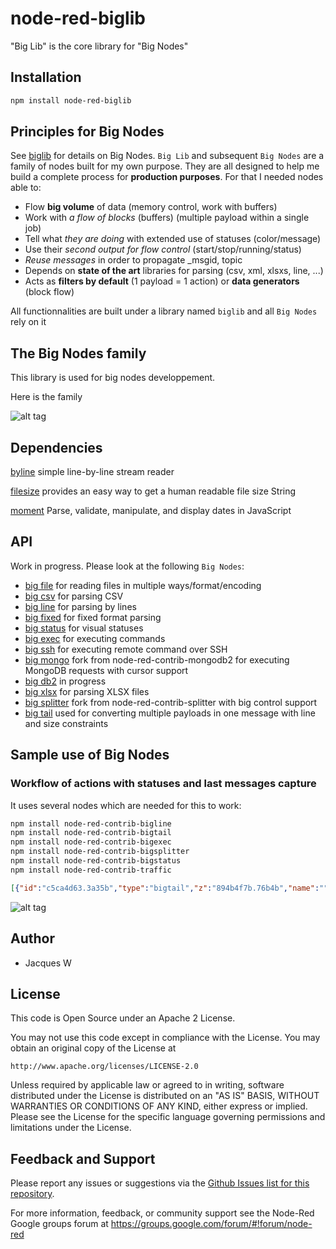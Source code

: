 # node-red-biglib

"Big Lib" is the core library for "Big Nodes"

## Installation
```bash
npm install node-red-biglib
```

## Principles for Big Nodes

See [biglib](https://www.npmjs.com/package/node-red-biglib) for details on Big Nodes.
`Big Lib` and subsequent `Big Nodes` are a family of nodes built for my own purpose. They are all designed to help me build a complete process for **production purposes**. For that I needed nodes able to:

* Flow **big volume** of data (memory control, work with buffers)
* Work with *a flow of blocks* (buffers) (multiple payload within a single job)
* Tell what *they are doing* with extended use of statuses (color/message)
* Use their *second output for flow control* (start/stop/running/status)
* *Reuse messages* in order to propagate _msgid, topic
* Depends on **state of the art** libraries for parsing (csv, xml, xlsxs, line, ...)
* Acts as **filters by default** (1 payload = 1 action) or **data generators** (block flow)

All functionnalities are built under a library named `biglib` and all `Big Nodes` rely on it

## The Big Nodes family

This library is used for big nodes developpement.

Here is the family

![alt tag](https://cloud.githubusercontent.com/assets/18165555/15454010/bd400bdc-202b-11e6-887f-786bcbb425a7.png)

## Dependencies

[byline](https://www.npmjs.com/package/byline) simple line-by-line stream reader

[filesize](http://filesizejs.com/) provides an easy way to get a human readable file size String

[moment](http://momentjs.com/) Parse, validate, manipulate, and display dates in JavaScript

## API

Work in progress. Please look at the following `Big Nodes`:

* [big file](https://github.com/Jacques44/node-red-contrib-bigfile) for reading files in multiple ways/format/encoding
* [big csv](https://github.com/Jacques44/node-red-contrib-bigcsv) for parsing CSV
* [big line](https://github.com/Jacques44/node-red-contrib-bigline) for parsing by lines
* [big fixed](https://github.com/Jacques44/node-red-contrib-bigfixed) for fixed format parsing
* [big status](https://github.com/Jacques44/node-red-contrib-bigstatus) for visual statuses
* [big exec](https://github.com/Jacques44/node-red-contrib-bigexec) for executing commands
* [big ssh](https://github.com/Jacques44/node-red-contrib-bigssh) for executing remote command over SSH
* [big mongo](https://github.com/Jacques44/node-red-contrib-bigmongo) fork from node-red-contrib-mongodb2 for executing MongoDB requests with cursor support
* [big db2]() in progress
* [big xlsx](https://github.com/Jacques44/node-red-contrib-bigxlsx) for parsing XLSX files
* [big splitter](https://github.com/Jacques44/node-red-contrib-bigsplitter) fork from node-red-contrib-splitter with big control support
* [big tail](https://github.com/Jacques44/node-red-contrib-bigtail) used for converting multiple payloads in one message with line and size constraints

## Sample use of Big Nodes

### Workflow of actions with statuses and last messages capture

It uses several nodes which are needed for this to work:
```bash
npm install node-red-contrib-bigline
npm install node-red-contrib-bigtail
npm install node-red-contrib-bigexec
npm install node-red-contrib-bigsplitter
npm install node-red-contrib-bigstatus
npm install node-red-contrib-traffic
```

```json
[{"id":"c5ca4d63.3a35b","type":"bigtail","z":"894b4f7b.76b4b","name":"","size":"2","add_cr":true,"size_kbyte":"","x":620,"y":60,"wires":[["449b97f1.bb6468"],[]]},{"id":"dd148b1f.22eb78","type":"bigline","z":"894b4f7b.76b4b","name":"","filename":"","format":"utf8","keepEmptyLines":false,"x":480,"y":60,"wires":[["c5ca4d63.3a35b"],["c5ca4d63.3a35b"]]},{"id":"99748aff.668b78","type":"debug","z":"894b4f7b.76b4b","name":"tail stdout","active":true,"console":"false","complete":"payload","x":1000,"y":80,"wires":[]},{"id":"449b97f1.bb6468","type":"traffic","z":"894b4f7b.76b4b","name":"","property_allow":"control.ok","filter_allow":"true","ignore_case_allow":false,"negate_allow":false,"send_allow":false,"property_stop":"control.state","filter_stop":"start","ignore_case_stop":false,"negate_stop":false,"send_stop":false,"default_start":false,"differ":false,"x":850,"y":80,"wires":[["99748aff.668b78"]]},{"id":"9323a207.6cdc6","type":"bigline","z":"894b4f7b.76b4b","name":"","filename":"","format":"utf8","keepEmptyLines":false,"x":480,"y":220,"wires":[["d991b04e.266e5"],["d991b04e.266e5"]]},{"id":"d991b04e.266e5","type":"bigtail","z":"894b4f7b.76b4b","name":"","size":"3","add_cr":true,"x":620,"y":220,"wires":[["4ac88b64.b53774"],[]]},{"id":"4ac88b64.b53774","type":"traffic","z":"894b4f7b.76b4b","name":"","property_allow":"control.ok","filter_allow":"true","ignore_case_allow":false,"negate_allow":true,"send_allow":false,"property_stop":"control.state","filter_stop":"start","ignore_case_stop":false,"negate_stop":false,"send_stop":false,"default_start":false,"differ":false,"x":850,"y":200,"wires":[["83cde6d9.7c3218"]]},{"id":"83cde6d9.7c3218","type":"debug","z":"894b4f7b.76b4b","name":"tail stderr","active":true,"console":"false","complete":"payload","x":1000,"y":200,"wires":[]},{"id":"109cae54.ef6352","type":"inject","z":"894b4f7b.76b4b","name":"no file","topic":"","payload":"non/existent","payloadType":"str","repeat":"","crontab":"","once":false,"x":130,"y":160,"wires":[["5e919a71.a16e64"]]},{"id":"dbc04ed6.243fb","type":"bigstatus","z":"894b4f7b.76b4b","name":"","locale":"","x":850,"y":140,"wires":[["cfd54729.302ab8"]]},{"id":"5e919a71.a16e64","type":"bigexec","z":"894b4f7b.76b4b","name":"cat","command":"cat","commandArgs":"","minError":1,"minWarning":1,"cwd":"","shell":"","extraArgumentProperty":"","envProperty":"","format":"utf8","limiter":true,"payloadIs":"argumentNoStdin","x":290,"y":140,"wires":[["dd148b1f.22eb78"],["dd148b1f.22eb78","449b97f1.bb6468","9323a207.6cdc6","4ac88b64.b53774","dbc04ed6.243fb"],["9323a207.6cdc6"]]},{"id":"cfd54729.302ab8","type":"filter","z":"894b4f7b.76b4b","name":"ok?","property":"control.ok","filter":"true","ignorecase":true,"x":990,"y":140,"wires":[["d05541bf.2faac"],["fbb38f7b.044c7"],[]]},{"id":"d05541bf.2faac","type":"debug","z":"894b4f7b.76b4b","name":"next in the flow","active":true,"console":"false","complete":"payload","x":1160,"y":120,"wires":[]},{"id":"fbb38f7b.044c7","type":"debug","z":"894b4f7b.76b4b","name":"KO, other action","active":true,"console":"false","complete":"payload","x":1160,"y":160,"wires":[]},{"id":"6d4a788a.92b588","type":"comment","z":"894b4f7b.76b4b","name":"Change to suit your conf","info":"","x":170,"y":100,"wires":[]},{"id":"321868ab.cde798","type":"comment","z":"894b4f7b.76b4b","name":"Sample use of big nodes","info":"","x":130,"y":40,"wires":[]},{"id":"34616222.cb9e9e","type":"inject","z":"894b4f7b.76b4b","name":"test file","topic":"","payload":"test.csv","payloadType":"str","repeat":"","crontab":"","once":false,"x":130,"y":120,"wires":[["5e919a71.a16e64"]]}]
```

![alt tag](https://cloud.githubusercontent.com/assets/18165555/15455918/c5313024-2061-11e6-822a-2a55d1964eee.png)

## Author

  - Jacques W

## License

This code is Open Source under an Apache 2 License.

You may not use this code except in compliance with the License. You may obtain an original copy of the License at

    http://www.apache.org/licenses/LICENSE-2.0

Unless required by applicable law or agreed to in writing, software distributed under the License is distributed on an
"AS IS" BASIS, WITHOUT WARRANTIES OR CONDITIONS OF ANY KIND, either express or implied. Please see the
License for the specific language governing permissions and limitations under the License.

## Feedback and Support

Please report any issues or suggestions via the [Github Issues list for this repository](https://github.com/Jacques44/node-red-contrib-bigfile/issues).

For more information, feedback, or community support see the Node-Red Google groups forum at https://groups.google.com/forum/#!forum/node-red


